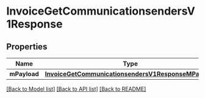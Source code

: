 # InvoiceGetCommunicationsendersV1Response

## Properties
Name | Type | Description | Notes
------------ | ------------- | ------------- | -------------
**mPayload** | [**InvoiceGetCommunicationsendersV1ResponseMPayload**](InvoiceGetCommunicationsendersV1ResponseMPayload.md) |  | 

[[Back to Model list]](../README.md#documentation-for-models) [[Back to API list]](../README.md#documentation-for-api-endpoints) [[Back to README]](../README.md)


